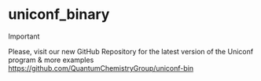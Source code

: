 # uniconf_binary
> [!IMPORTANT]
> Please, visit our new GitHub Repository for the latest version of the Uniconf program & more examples
> https://github.com/QuantumChemistryGroup/uniconf-bin 
